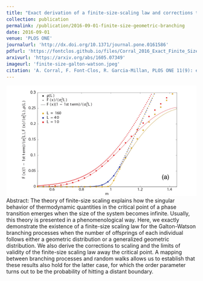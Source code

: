 ```yaml
---
title: "Exact derivation of a finite-size-scaling law and corrections to scaling in the geometric Galton-Watson process"
collection: publication
permalink: /publication/2016-09-01-finite-size-geometric-branching
date: 2016-09-01
venue: 'PLOS ONE'
journalurl: 'http://dx.doi.org/10.1371/journal.pone.0161586'
pdfurl: 'https://fontclos.github.io/files/Corral_2016_Exact_Finite_Size_Scaling_Galton_Watson.pdf'
arxivurl: 'https://arxiv.org/abs/1605.07349'
imageurl: 'finite-size-galton-watson.jpeg'
citation: 'A. Corral, F. Font-Clos, R. Garcia-Millan, PLOS ONE 11(9): e0161586'
---
```

![image](/images/finite-size-galton-watson.jpeg)  Abstract: The theory of finite-size scaling explains how the singular behavior of thermodynamic quantities in the critical point of a phase transition emerges when the size of the system becomes infinite. Usually, this theory is presented in a phenomenological way. Here, we exactly demonstrate the existence of a finite-size scaling law for the Galton-Watson branching processes when the number of offsprings of each individual follows either a geometric distribution or a generalized geometric distribution. We also derive the corrections to scaling and the limits of validity of the finite-size scaling law away the critical point. A mapping between branching processes and random walks allows us to establish that these results also hold for the latter case, for which the order parameter turns out to be the probability of hitting a distant boundary.
